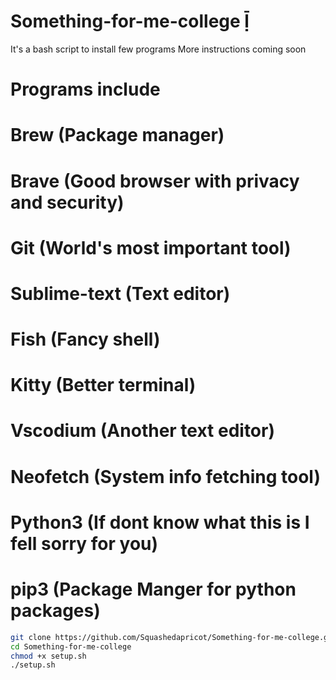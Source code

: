 # Something-for-me-college 
It's a bash script to install few programs
More instructions coming soon

# Programs include
# Brew (Package manager)
# Brave (Good browser with privacy and security)
# Git (World's most important tool)
# Sublime-text (Text editor)
# Fish (Fancy shell)
# Kitty (Better terminal)
# Vscodium (Another text editor)
# Neofetch (System info fetching tool)
# Python3 (If dont know what this is I fell sorry for you)
# pip3 (Package Manger for python packages)

```sh
git clone https://github.com/Squashedapricot/Something-for-me-college.git
cd Something-for-me-college
chmod +x setup.sh
./setup.sh
```
